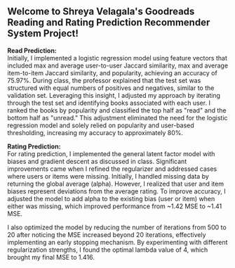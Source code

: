<h2> Welcome to Shreya Velagala's Goodreads Reading and Rating Prediction Recommender System Project! </h2>

<b> Read Prediction: </b> <br>
Initially, I implemented a logistic regression model using feature vectors that included max and average user-to-user Jaccard similarity, max and average item-to-item Jaccard similarity, and popularity, achieving an accuracy of 75.97%. During class, the professor explained that the test set was structured with equal numbers of positives and negatives, similar to the validation set. Leveraging this insight, I adjusted my approach by iterating through the test set and identifying books associated with each user. I ranked the books by popularity and classified the top half as "read" and the bottom half as "unread." This adjustment eliminated the need for the logistic regression model and solely relied on popularity and user-based thresholding, increasing my accuracy to approximately 80%.

<b> Rating Prediction: </b> <br>
For rating prediction, I implemented the general latent factor model with biases and gradient descent as discussed in class. Significant improvements came when I refined the regularizer and addressed cases where users or items were missing. Initially, I handled missing data by returning the global average (alpha). However, I realized that user and item biases represent deviations from the average rating. To improve accuracy, I adjusted the model to add alpha to the existing bias (user or item) when either was missing, which improved performance from ~1.42 MSE to ~1.41 MSE.

I also optimized the model by reducing the number of iterations from 500 to 20 after noticing the MSE increased beyond 20 iterations, effectively implementing an early stopping mechanism. By experimenting with different regularization strengths, I found the optimal lambda value of 4, which brought my final MSE to 1.416.
